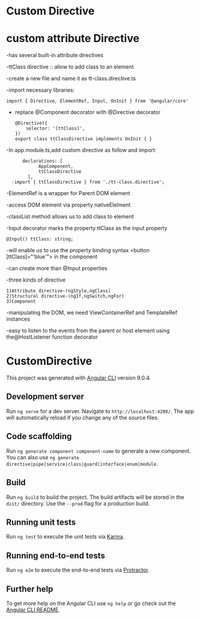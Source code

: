 Custom Directive
==================
custom attribute Directive
============================

-has several built-in attribute directives

-ttClass directive :: allow to add class to an element

-create a new file and name it as tt-class.directive.ts

-import necessary libraries:

	import { Directive, ElementRef, Input, OnInit } from '@angular/core'
  
- replace @Component decorator with @Directive decorator

      @Directive({
          selector: '[ttClass]',
      })
      export class ttClassDirective implements OnInit { }
      
-In app.module.ts,add custom directive as follow and import:

          declarations: [
                AppComponent,
                ttClassDirective
            ],
      -import { ttClassDirective } from './tt-class.directive';
      
-ElementRef is a wrapper for Parent DOM element

-access DOM element via property nativeElelment

-classList method allows us to add class to element

-Input decorator marks the property ttClass as the input property

	@Input() ttClass: string;
  
-will enable us to use the property binding syntax <button [ttClass]="'blue'"> in the component

-can create more than @Input properties

-three kinds of directive

	1)Attribute directive-(ngStyle,ngClass)
	2)Structural directive-(ngIf,ngSwitch,ngFor)
	3)Component
  
-manipulating the DOM, we need ViewContainerRef and TemplateRef instances

-easy to listen to the events from the parent or host element using the@HostListener function decorator


# CustomDirective

This project was generated with [Angular CLI](https://github.com/angular/angular-cli) version 9.0.4.

## Development server

Run `ng serve` for a dev server. Navigate to `http://localhost:4200/`. The app will automatically reload if you change any of the source files.

## Code scaffolding

Run `ng generate component component-name` to generate a new component. You can also use `ng generate directive|pipe|service|class|guard|interface|enum|module`.

## Build

Run `ng build` to build the project. The build artifacts will be stored in the `dist/` directory. Use the `--prod` flag for a production build.

## Running unit tests

Run `ng test` to execute the unit tests via [Karma](https://karma-runner.github.io).

## Running end-to-end tests

Run `ng e2e` to execute the end-to-end tests via [Protractor](http://www.protractortest.org/).

## Further help

To get more help on the Angular CLI use `ng help` or go check out the [Angular CLI README](https://github.com/angular/angular-cli/blob/master/README.md).
